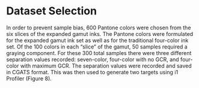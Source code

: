 # Dataset Selection

In order to prevent sample bias, 600 Pantone colors were chosen from the six slices of the expanded gamut inks. The Pantone colors were formulated for the expanded gamut ink set as well as for the traditional four-color ink set. Of the 100 colors in each “slice” of the gamut, 50 samples required a graying component. For these 300 total samples there were three different separation values recorded: seven-color, four-color with no GCR, and four- color with maximum GCR. The separation values were recorded and saved in CGATS format. This was then used to generate two targets using i1 Profiler (Figure 8).